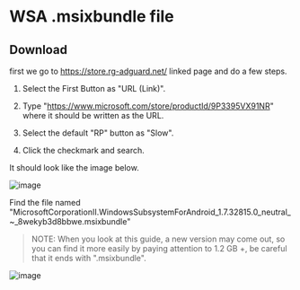 # WSA .msixbundle file

## Download

first we go to https://store.rg-adguard.net/ linked page and do a few steps.

1. Select the First Button as "URL (Link)".

2. Type "https://www.microsoft.com/store/productId/9P3395VX91NR" where it should be written as the URL.

3. Select the default "RP" button as "Slow".

4. Click the checkmark and search.

It should look like the image below.

![image](https://user-images.githubusercontent.com/52379312/139657259-20d4a5bb-6462-428b-a2c4-be061441fb69.png)

Find the file named "MicrosoftCorporationII.WindowsSubsystemForAndroid_1.7.32815.0_neutral_~_8wekyb3d8bbwe.msixbundle"

> NOTE: When you look at this guide, a new version may come out, so you can find it more easily by paying attention to 1.2 GB +, be careful that it ends with ".msixbundle".

![image](https://user-images.githubusercontent.com/52379312/139657615-500a6541-de55-44ca-85ce-ec1269808d15.png)
